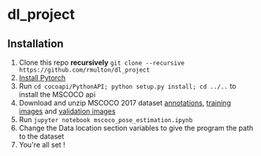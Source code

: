 # dl_project

## Installation
1. Clone this repo **recursively** ```git clone --recursive https://github.com/rmulton/dl_project```
2. [Install Pytorch](http://pytorch.org/)
3. Run ```cd cocoapi/PythonAPI; python setup.py install; cd ../..``` to install the MSCOCO api
4. Download and unzip MSCOCO 2017 dataset [annotations](http://images.cocodataset.org/annotations/annotations_trainval2017.zip), [training images](http://images.cocodataset.org/zips/train2017.zip) and [validation images](http://images.cocodataset.org/zips/val2017.zip)
5. Run ```jupyter notebook mscoco_pose_estimation.ipynb```
6. Change the Data location section variables to give the program the path to the dataset
7. You're all set !

